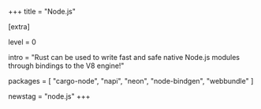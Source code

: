 +++
title = "Node.js"

[extra]

level = 0

intro = "Rust can be used to write fast and safe native Node.js modules through bindings to the V8 engine!"

packages = [
  "cargo-node",
  "napi",
  "neon",
  "node-bindgen",
  "webbundle"
]

newstag = "node.js"
+++
